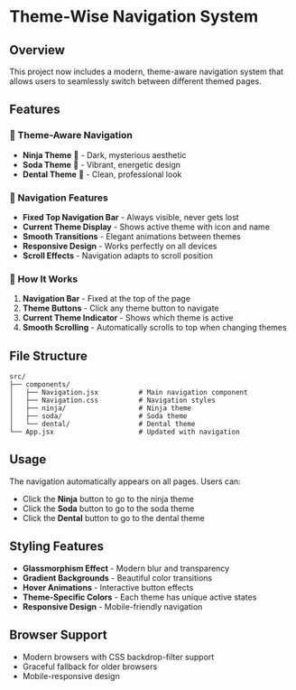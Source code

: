 # Theme-Wise Navigation System

## Overview
This project now includes a modern, theme-aware navigation system that allows users to seamlessly switch between different themed pages.

## Features

### 🎨 Theme-Aware Navigation
- **Ninja Theme** 🥷 - Dark, mysterious aesthetic
- **Soda Theme** 🥤 - Vibrant, energetic design
- **Dental Theme** 🦷 - Clean, professional look

### 🚀 Navigation Features
- **Fixed Top Navigation Bar** - Always visible, never gets lost
- **Current Theme Display** - Shows active theme with icon and name
- **Smooth Transitions** - Elegant animations between themes
- **Responsive Design** - Works perfectly on all devices
- **Scroll Effects** - Navigation adapts to scroll position

### 🎯 How It Works
1. **Navigation Bar** - Fixed at the top of the page
2. **Theme Buttons** - Click any theme button to navigate
3. **Current Theme Indicator** - Shows which theme is active
4. **Smooth Scrolling** - Automatically scrolls to top when changing themes

## File Structure
```
src/
├── components/
│   ├── Navigation.jsx          # Main navigation component
│   ├── Navigation.css          # Navigation styles
│   ├── ninja/                  # Ninja theme
│   ├── soda/                   # Soda theme
│   └── dental/                 # Dental theme
└── App.jsx                     # Updated with navigation
```

## Usage
The navigation automatically appears on all pages. Users can:
- Click the **Ninja** button to go to the ninja theme
- Click the **Soda** button to go to the soda theme  
- Click the **Dental** button to go to the dental theme

## Styling Features
- **Glassmorphism Effect** - Modern blur and transparency
- **Gradient Backgrounds** - Beautiful color transitions
- **Hover Animations** - Interactive button effects
- **Theme-Specific Colors** - Each theme has unique active states
- **Responsive Design** - Mobile-friendly navigation

## Browser Support
- Modern browsers with CSS backdrop-filter support
- Graceful fallback for older browsers
- Mobile-responsive design
